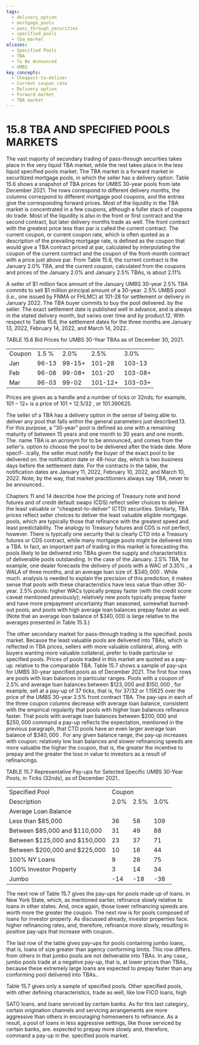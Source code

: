```yaml
---
tags:
  - delivery_option
  - mortgage_pools
  - pass_through_securities
  - specified_pools
  - tba_market
aliases:
  - Specified Pools
  - TBA
  - To Be Announced
  - UMBS
key_concepts:
  - Cheapest-to-deliver
  - Current coupon rate
  - Delivery option
  - Forward market
  - TBA market
---
```


# 15.8 TBA AND SPECIFIED POOLS MARKETS  

The vast majority of secondary trading of pass-through securities takes place in the very liquid TBA market, while the rest takes place in the less liquid specified pools market. The TBA market is a forward market in securitized mortgage pools, in which the seller has a delivery option. Table 15.6 shows a snapshot of TBA prices for UMBS 30-year pools from late December 2021. The rows correspond to different delivery months, the columns correspond to different mortgage pool coupons, and the entries give the corresponding forward prices. Most of the liquidity in the TBA market is concentrated in a few coupons, although a fuller stack of coupons do trade. Most of the liquidity is also in the front or first contract and the second contract, but later delivery months trade as well. The front contract with the greatest price less than par is called the current contract. The current coupon, or current coupon rate, which is often quoted as a description of the prevailing mortgage rate, is defined as the coupon that would give a TBA contract priced at par, calculated by interpolating the coupon of the current contract and the coupon of the front-month contract with a price just above par. From Table 15.6, the current contract is the January $2.0\%$ TBA, and the current coupon, calculated from the coupons and prices of the January $2.0\%$ and January $2.5\%$ TBAs, is about $2.11\%$  

A seller of $\$1$ million face amount of the January UMBS 30-year $2.5\%$ TBA commits to sell $\$1$ million principal amount of a 30-year. $2.5\%$ UMBS pool (i.e., one issued by FNMA or FHLMC) at 101-28 for settlement or delivery in January 2022. The TBA buyer commits to buy the pool delivered. by the seller. The exact settlement date is published well in advance, and is always in the stated delivery month, but varies over time and by product.12. With respect to Table 15.6, the settlement dates for the three months are January 13, 2022, February 14, 2022, and March 14, 2022..  

TABLE 15.6 Bid Prices for UMBS 30-Year TBAs as of December 30, 2021.   


<html><body><table><tr><td>Coupon</td><td>1.5 %</td><td>2.0%</td><td>2.5%</td><td>3.0%</td></tr><tr><td>Jan</td><td>96-13</td><td>99-15+</td><td>101-28</td><td>103-13</td></tr><tr><td>Feb</td><td>96-08</td><td>99-08+</td><td>101-20</td><td>103-08+</td></tr><tr><td>Mar</td><td>96-03</td><td>99-02</td><td>101-12+</td><td>103-03+</td></tr></table></body></html>

Prices are given as a handle and a number of ticks or 32nds; for example, $101{-}12+$ is a price of $101+12.5/32$ , or 101.390625.  

The seller of a TBA has a delivery option in the sense of being able to. deliver any pool that falls within the general parameters just described.13. For this purpose, a "30-year" pool is defined as one with a remaining maturity of between 15 years and one month to 30 years and one month. The. name TBA is an acronym for to be announced, and comes from the seller's. option to choose the pool to be delivered after the trade date. More specif-. ically, the seller must notify the buyer of the exact pool to be delivered on. the notification date or 48-hour day, which is two business days before the settlement date. For the contracts in the table, the notification dates are January 11, 2022, February 10, 2022, and March 10, 2022. Note, by the way, that market practitioners always say TBA, never to be announced..  

Chapters 11 and 14 describe how the pricing of Treasury note and bond futures and of credit default swaps (CDS) reflect seller choices to deliver the least valuable or "cheapest-to-deliver" (CTD) securities. Similarly, TBA prices reflect seller choices to deliver the least valuable eligible mortgage. pools, which are typically those that refinance with the greatest speed and. least predictability. The analogy to Treasury futures and CDS is not perfect, however. There is typically one security that is clearly CTD into a Treasury futures or CDS contract, while many mortgage pools might be delivered into a TBA. In fact, an important part of trading in this market is forecasting the. pools likely to be delivered into TBAs given the supply and characteristics of deliverable pools outstanding. In the case of the January. $2.5\%$ TBA, for example, one dealer forecasts the delivery of pools with a WAC of $3.35\%$ , a WALA of three months, and an average loan size of. $\$340,000$ . While much. analysis is needed to explain the precision of this prediction, it makes sense that pools with these characteristics have less value than other 30-year. $2.5\%$ pools: higher WACs typically prepay faster (with the credit score caveat mentioned previously); relatively new pools typically prepay faster and have more prepayment uncertainty than seasoned, somewhat burned-out pools; and pools with high average loan balances prepay faster as well. (Note that an average loan balance of $\$340,000$ is large relative to the averages presented in Table 15.3.)  

The other secondary market for pass-through trading is the specified. pools market. Because the least valuable pools are delivered into TBAs, which is reflected in TBA prices, sellers with more valuable collateral, along. with buyers wanting more valuable collateral, prefer to trade particular or specified pools. Prices of pools traded in this market are quoted as a pay-up. relative to the comparable TBA. Table 15.7 shows a sample of pay-ups for UMBS 30-year specified pools as of December 2021. The first four rows are pools with loan balances in particular ranges. Pools with a coupon of $2.5\%$ and average loan balances between $\$123,000$ and $\$150,000$ , for example, sell at a pay-up of 37 ticks, that is, for $37/32$ or 1.15625 over the price of the UMBS 30-year $2.5\%$ front contract TBA. The pay-ups in each of the three coupon columns decrease with average loan balance, consistent with the empirical regularity that pools with higher loan balances refinance faster. That pools with average loan balances between $\$200,000$ and $\$250,000$ command a pay-up reflects the expectation, mentioned in the previous paragraph, that CTD pools have an even larger average loan balance of $\$340,000$ . For any given balance range, the pay-up increases with coupon: relatively low loan balances and slower refinancing speeds are more valuable the higher the coupon, that is, the greater the incentive to prepay and the greater the loss in value to investors as a result of refinancings.  

TABLE 15.7 Representative Pay-ups for Selected Specific UMBS 30-Year Pools, in Ticks (32nds), as of December 2021..   


<html><body><table><tr><td>Specified Pool</td><td colspan="3">Coupon</td></tr><tr><td>Description</td><td>2.0%</td><td>2.5%</td><td>3.0%</td></tr><tr><td colspan="4">Average Loan Balance</td></tr><tr><td>Less than $85,000</td><td>36</td><td>58</td><td>109</td></tr><tr><td>Between $85,000 and $110,000</td><td>31</td><td>49</td><td>88</td></tr><tr><td>Between $125,000 and $150,000</td><td>23</td><td>37</td><td>71</td></tr><tr><td>Between $200,000 and $225,000</td><td>10</td><td>16</td><td>44</td></tr><tr><td>100% NY Loans</td><td>9</td><td>28</td><td>75</td></tr><tr><td>100% Investor Property</td><td>3</td><td>14</td><td>34</td></tr><tr><td>Jumbo</td><td>-14</td><td>-18</td><td>-38</td></tr></table></body></html>  

The next row of Table 15.7 gives the pay-ups for pools made up of loans. in New York State, which, as mentioned earlier, refinance slowly relative to loans in other states. And, once again, those lower refinancing speeds are. worth more the greater the coupon. The next row is for pools composed of loans for investor property. As discussed already, investor properties face. higher refinancing rates, and, therefore, refinance more slowly, resulting in positive pay-ups that increase with coupon..  

The last row of the table gives pay-ups for pools containing jumbo loans,. that is, loans of size greater than agency conforming limits. This row differs. from others in that jumbo pools are not deliverable into TBAs. In any case,. jumbo pools trade at a negative pay-up, that is, at lower prices than TBAs,. because these extremely large loans are expected to prepay faster than any conforming pool delivered into TBAs..  

Table 15.7 gives only a sample of specified pools. Other specified pools, with other defining characteristics, trade as well, like low FICO loans, high  

SATO loans, and loans serviced by certain banks. As for this last category,. certain origination channels and servicing arrangements are more aggressive than others in encouraging homeowners to refinance. As a result, a pool of loans in less aggressive settings, like those serviced by certain banks, are. expected to prepay more slowly and, therefore, command a pay-up in the. specified pools market.  

